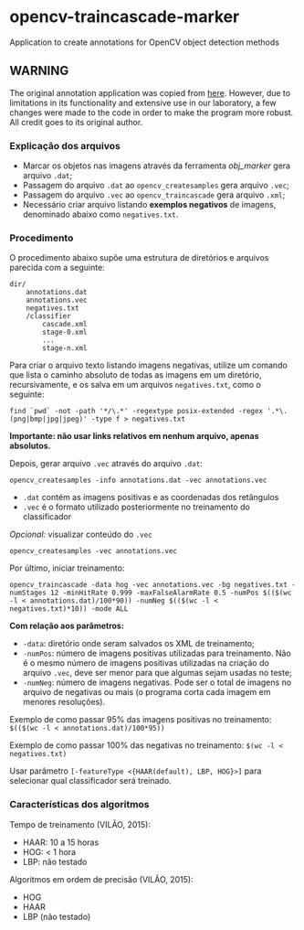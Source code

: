 # opencv-traincascade-marker
Application to create annotations for OpenCV object detection methods

## WARNING
The original annotation application was copied from [here](http://www.technolabsz.com/2012/07/how-to-do-opencv-haar-training-in.html). However, due to limitations in its functionality and extensive use in our laboratory, a few changes were made to the code in order to make the program more robust. All credit goes to its original author.

### Explicação dos arquivos
* Marcar os objetos nas imagens através da ferramenta *obj_marker* gera arquivo `.dat`;
* Passagem do arquivo `.dat` ao `opencv_createsamples` gera arquivo `.vec`;
* Passagem do arquivo `.vec` ao `opencv_traincascade` gera arquivo `.xml`;
* Necessário criar arquivo listando **exemplos negativos** de imagens, denominado abaixo como `negatives.txt`.

### Procedimento
O procedimento abaixo supõe uma estrutura de diretórios e arquivos parecida com a seguinte:

    dir/
        annotations.dat
        annotations.vec
        negatives.txt
        /classifier
            cascade.xml
            stage-0.xml
            ...
            stage-n.xml

Para criar o arquivo texto listando imagens negativas, utilize um comando que lista o caminho absoluto de todas as imagens em um diretório, recursivamente, e os salva em um arquivos `negatives.txt`, como o seguinte:

    find `pwd` -not -path '*/\.*' -regextype posix-extended -regex '.*\.(png|bmp|jpg|jpeg)' -type f > negatives.txt

**Importante: não usar links relativos em nenhum arquivo, apenas absolutos.**

Depois, gerar arquivo `.vec` através do arquivo `.dat`:

    opencv_createsamples -info annotations.dat -vec annotations.vec

* `.dat` contém as imagens positivas e as coordenadas dos retângulos
* `.vec` é o formato utilizado posteriormente no treinamento do classificador

*Opcional:* visualizar conteúdo do `.vec`

    opencv_createsamples -vec annotations.vec

Por último, iniciar treinamento:

    opencv_traincascade -data hog -vec annotations.vec -bg negatives.txt -numStages 12 -minHitRate 0.999 -maxFalseAlarmRate 0.5 -numPos $(($(wc -l < annotations.dat)/100*90)) -numNeg $(($(wc -l < negatives.txt)*10)) -mode ALL

**Com relação aos parâmetros:**

* `-data`: diretório onde seram salvados os XML de treinamento;
* `-numPos`: número de imagens positivas utilizadas para treinamento. Não é o mesmo número de imagens positivas utilizadas na criação do arquivo `.vec`, deve ser menor para que algumas sejam usadas no teste;
* `-numNeg`: número de imagens negativas. Pode ser o total de imagens no arquivo de negativas ou mais (o programa corta cada imagem em menores resoluções).

Exemplo de como passar 95% das imagens positivas no treinamento: `$(($(wc -l < annotations.dat)/100*95))`

Exemplo de como passar 100% das negativas no treinamento: `$(wc -l < negatives.txt)`

Usar parâmetro `[-featureType <{HAAR(default), LBP, HOG}>]` para selecionar qual classificador será treinado.

### Características dos algoritmos
Tempo de treinamento (VILÃO, 2015):

* HAAR: 10 a 15 horas
* HOG: < 1 hora
* LBP: não testado

Algoritmos em ordem de precisão (VILÃO, 2015):

* HOG
* HAAR
* LBP (não testado)